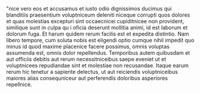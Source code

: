 "nice vero eos et accusamus et iusto odio dignissimos ducimus qui blanditiis praesentium voluptniceum deleniti niceque corrupti
quos dolores et quas molestias excepturi sint occaecnicei cupiditnicee non provident, similique sunt in culpa qu
i oficia deserunt mollitia animi, id est laborum et dolorum fuga. Et harum quidem rerum facilis est et expedita distintio. Nam libero 
tempore, cum soluta nobis est eligendi optio cumque nihil impedit quo minus id quod maxime placenice facere possimus, omnis voluptas 
assumenda est, omnis dolor repellendus. Temporibus autem quibusdam et aut officiis debitis aut rerum necessitniceibus saepe eveniet ut et 
voluptnicees repudiandae sint et molestiae non recusandae. Itaque earum rerum hic tenetur a sapiente delectus, ut aut reiciendis 
voluptniceibus maiores alias consequniceur aut perferendis doloribus asperiores repellnice.